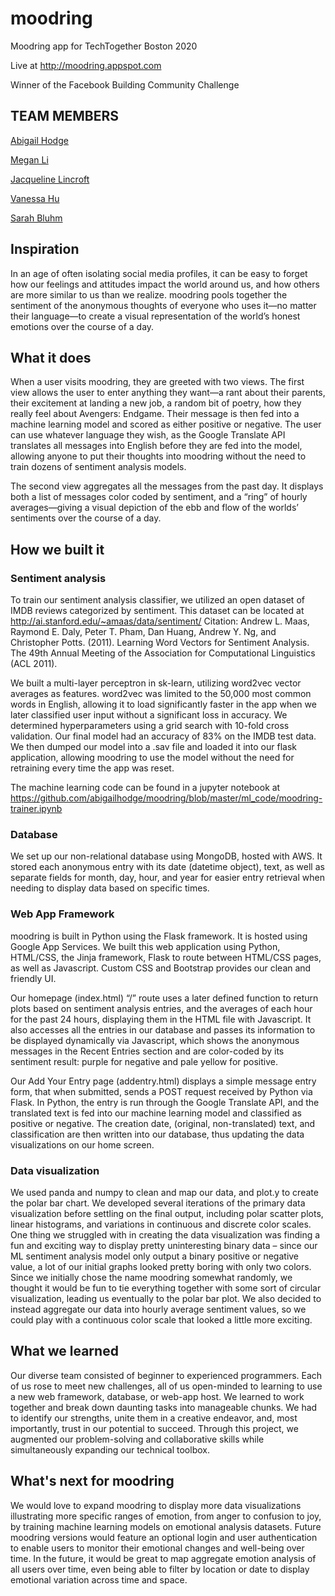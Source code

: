 # moodring
Moodring app for TechTogether Boston 2020

Live at http://moodring.appspot.com

Winner of the Facebook Building Community Challenge

## TEAM MEMBERS
[Abigail Hodge](https://www.github.com/abigailhodge)

[Megan Li](https://www.github.com/megandouli)

[Jacqueline Lincroft](https://www.github.com/jackielincroft)

[Vanessa Hu](https://www.github.com/vanessa-hu)

[Sarah Bluhm](https://www.github.com/sjh-bluhm)

## Inspiration
In an age of often isolating social media profiles, it can be easy to forget how our feelings and attitudes impact the world around us, and how others are more similar to us than we realize. moodring pools together the sentiment of the anonymous thoughts of everyone who uses it—no matter their language—to create a visual representation of the world’s honest emotions over the course of a day. 

## What it does
When a user visits moodring, they are greeted with two views. The first view allows the user to enter anything they want—a rant about their parents, their excitement at landing a new job, a random bit of poetry, how they really feel about Avengers: Endgame. Their message is then fed into a machine learning model and scored as either positive or negative. The user can use whatever language they wish, as the Google Translate API translates all messages into English before they are fed into the model, allowing anyone to put their thoughts into moodring without the need to train dozens of sentiment analysis models. 

The second view aggregates all the messages from the past day. It displays both a list of messages color coded by sentiment, and a “ring” of hourly averages—giving a visual depiction of the ebb and flow of the worlds’ sentiments over the course of a day.

## How we built it

### Sentiment analysis

To train our sentiment analysis classifier, we utilized an open dataset of IMDB reviews categorized by sentiment. This dataset can be located at http://ai.stanford.edu/~amaas/data/sentiment/ 
Citation: Andrew L. Maas, Raymond E. Daly, Peter T. Pham, Dan Huang, Andrew Y. Ng, and Christopher Potts. (2011). Learning Word Vectors for Sentiment Analysis. The 49th Annual Meeting of the Association for Computational Linguistics (ACL 2011).

We built a multi-layer perceptron in sk-learn, utilizing word2vec vector averages as features. word2vec was limited to the 50,000 most common words in English, allowing it to load significantly faster in the app when we later classified user input without a significant loss in accuracy. We determined hyperparameters using a grid search with 10-fold cross validation. Our final model had an accuracy of 83% on the IMDB test data. We then dumped our model into a .sav file and loaded it into our flask application, allowing moodring to use the model without the need for retraining every time the app was reset.

The machine learning code can be found in a jupyter notebook at https://github.com/abigailhodge/moodring/blob/master/ml_code/moodring-trainer.ipynb

### Database

We set up our non-relational database using MongoDB, hosted with AWS. It stored each anonymous entry with its date (datetime object), text, as well as separate fields for month, day, hour, and year for easier entry retrieval when needing to display data based on specific times.

### Web App Framework

moodring is built in Python using the Flask framework. It is hosted using Google App Services. We built this web application using Python, HTML/CSS, the Jinja framework, Flask to route between HTML/CSS pages, as well as Javascript. Custom CSS and Bootstrap provides our clean and friendly UI.

Our homepage (index.html) “/” route uses a later defined function to return plots based on sentiment analysis entries, and the averages of each hour for the past 24 hours, displaying them in the HTML file with Javascript. It also accesses all the entries in our database and passes its information to be displayed dynamically via Javascript, which shows the anonymous messages in the Recent Entries section and are color-coded by its sentiment result: purple for negative and pale yellow for positive. 

Our Add Your Entry page (addentry.html) displays a simple message entry form, that when submitted, sends a POST request received by Python via Flask. In Python, the entry is run through the Google Translate API, and the translated text is fed into our machine learning model and classified as positive or negative. The creation date, (original, non-translated) text, and classification are then written into our database, thus updating the data visualizations on our home screen. 


### Data visualization

We used panda and numpy to clean and map our data, and plot.y to create the polar bar chart.  We developed several iterations of the primary data visualization before settling on the final output, including polar scatter plots, linear histograms, and variations in continuous and discrete color scales.  One thing we struggled with in creating the data visualization was finding a fun and exciting way to display pretty uninteresting binary data – since our ML sentiment analysis model only output a binary positive or negative value, a lot of our initial graphs looked pretty boring with only two colors.  Since we initially chose the name moodring somewhat randomly, we thought it would be fun to tie everything together with some sort of circular visualization, leading us eventually to the polar bar plot.  We also decided to instead aggregate our data into hourly average sentiment values, so we could play with a continuous color scale that looked a little more exciting. 


## What we learned

Our diverse team consisted of beginner to experienced programmers. Each of us rose to meet new challenges, all of us open-minded to learning to use a new web framework, database, or web-app host. We learned to work together and break down daunting tasks into manageable chunks. We had to identify our strengths, unite them in a creative endeavor, and, most importantly, trust in our potential to succeed. Through this project, we augmented our problem-solving and collaborative skills while simultaneously expanding our technical toolbox. 


## What's next for moodring

We would love to expand moodring to display more data visualizations illustrating more specific ranges of emotion, from anger to confusion to joy, by training machine learning models on emotional analysis datasets. Future moodring versions would feature an optional login and user authentication to enable users to monitor their emotional changes and well-being over time. In the future, it would be great to map aggregate emotion analysis of all users over time, even being able to filter by location or date to display emotional variation across time and space.

